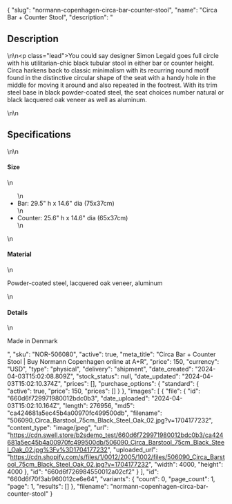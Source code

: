 {
  "slug": "normann-copenhagen-circa-bar-counter-stool",
  "name": "Circa Bar + Counter Stool",
  "description": "<h2>Description</h2>\n<!-- split -->\n<p class=\"lead\">You could say designer Simon Legald goes full circle with his utilitarian-chic black tubular stool in either bar or counter height. Circa harkens back to classic minimalism with its recurring round motif found in the distinctive circular shape of the seat with a handy hole in the middle for moving it around and also repeated in the footrest. With its trim steel base in black powder-coated steel, the seat choices number natural or black lacquered oak veneer as well as aluminum.</p>\n<!-- split -->\n<h2>Specifications</h2>\n<!-- split -->\n<h4>Size</h4>\n<ul>\n<li>Bar: 29.5\" h x 14.6\" dia (75x37cm)</li>\n<li>Counter: 25.6\" h x 14.6\" dia (65x37cm)</li>\n</ul>\n<h4>Material</h4>\n<p>Powder-coated steel, lacquered oak veneer, aluminum</p>\n<h4>Details</h4>\n<p>Made in Denmark</p>",
  "sku": "NOR-506080",
  "active": true,
  "meta_title": "Circa Bar + Counter Stool | Buy Normann Copenhagen online at A+R",
  "price": 150,
  "currency": "USD",
  "type": "physical",
  "delivery": "shipment",
  "date_created": "2024-04-03T15:02:08.809Z",
  "stock_status": null,
  "date_updated": "2024-04-03T15:02:10.374Z",
  "prices": [],
  "purchase_options": {
    "standard": {
      "active": true,
      "price": 150,
      "prices": []
    }
  },
  "images": [
    {
      "file": {
        "id": "660d6f729971980012bdc0b3",
        "date_uploaded": "2024-04-03T15:02:10.164Z",
        "length": 276956,
        "md5": "ca424681a5ec45b4a00970fc499500db",
        "filename": "506090_Circa_Barstool_75cm_Black_Steel_Oak_02.jpg?v=1704177232",
        "content_type": "image/jpeg",
        "url": "https://cdn.swell.store/b2sdemo_test/660d6f729971980012bdc0b3/ca424681a5ec45b4a00970fc499500db/506090_Circa_Barstool_75cm_Black_Steel_Oak_02.jpg%3Fv%3D1704177232",
        "uploaded_url": "https://cdn.shopify.com/s/files/1/0012/2005/1002/files/506090_Circa_Barstool_75cm_Black_Steel_Oak_02.jpg?v=1704177232",
        "width": 4000,
        "height": 4000
      },
      "id": "660d6f726984550012a02cf2"
    }
  ],
  "id": "660d6f70f3ab960012ce6e64",
  "variants": {
    "count": 0,
    "page_count": 1,
    "page": 1,
    "results": []
  },
  "filename": "normann-copenhagen-circa-bar-counter-stool"
}